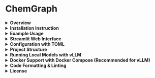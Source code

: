 # ChemGraph

<details>
  <summary><strong>Overview</strong></summary>

**ChemGraph** is an agentic framework that can automate molecular simulation workflows using large language models (LLMs). Built on top of `LangGraph` and `ASE`, ChemGraph allows users to perform complex computational chemistry tasks, from structure generation to thermochemistry calculations, with a natural language interface. 
ChemGraph supports diverse simulation backends, including ab initio quantum chemistry methods (e.g. coupled-cluster, DFT via NWChem, ORCA), semi-empirical methods (e.g., XTB via TBLite), and machine learning potentials (e.g, MACE, UMA) through a modular integration with `ASE`. 

</details>

<details>
  <summary><strong>Installation Instruction</strong></summary>

Ensure you have **Python 3.10 or higher** installed on your system. 
**Using pip (Recommended for most users)**

1. Clone the repository:
   ```bash
   git clone https://github.com/Autonomous-Scientific-Agents/ChemGraph
   cd ChemGraph
    ```
2. Create and activate a virtual environment:
   ```bash
   # Using venv (built into Python)
   python -m venv chemgraph-env
   source chemgraph-env/bin/activate  # On Unix/macOS
   # OR
   .\chemgraph-env\Scripts\activate  # On Windows
   ```

3. Install ChemGraph:
   ```bash
   pip install -e .
   ```

**Using Conda (Alternative)**

> ⚠️ **Note on Compatibility**  
> ChemGraph supports both MACE and UMA (Meta's machine learning potential). However, due to the current dependency conflicts, particularly with `e3nn`—**you cannot install both in the same environment**.  
> To use both libraries, create **separate Conda environments**, one for each.

1. Clone the repository:
   ```bash
   git clone https://github.com/Autonomous-Scientific-Agents/ChemGraph
   cd ChemGraph
    ```
2. Create and activate a new Conda environment:
   ```bash
    conda create -n chemgraph python=3.10 -y
    conda activate chemgraph
    ```
3. Install required Conda dependencies: 
    ```bash
    conda install -c conda-forge nwchem
    ```
4. Install `ChemGraph` and its dependencies:
   
**Optional: Install with UMA support**

> **Note on e3nn Conflict for UMA Installation:** The `uma` extras (requiring `e3nn>=0.5`) conflict with the base `mace-torch` dependency (which pins `e3nn==0.4.4`). 
> If you need to install UMA support in an environment where `mace-torch` might cause this conflict, you can try the following workaround:
> 1. **Temporarily modify `pyproject.toml`**: Open the `pyproject.toml` file in the root of the ChemGraph project.
> 2. Find the line containing `"mace-torch>=0.3.13",` in the `dependencies` list.
> 3. Comment out this line by adding a `#` at the beginning (e.g., `#    "mace-torch>=0.3.13",`).
> 4. **Install UMA extras**: Run `pip install -e ".[uma]"`.
> 5. **(Optional) Restore `pyproject.toml`**: After installation, you can uncomment the `mace-torch` line if you still need it for other purposes in the same environment. Be aware that `mace-torch` might not function correctly due to the `e3nn` version mismatch (`e3nn>=0.5` will be present for UMA).
>
> **The most robust solution for using both MACE and UMA with their correct dependencies is to create separate Conda environments, as highlighted in the "Note on Compatibility" above.**

> **Important for UMA Model Access:** The `facebook/UMA` model is a gated model on Hugging Face. To use it, you must:
> 1. Visit the [facebook/UMA model page](https://huggingface.co/facebook/UMA) on Hugging Face.
> 2. Log in with your Hugging Face account.
> 3. Accept the model's terms and conditions if prompted.
> Your environment (local or CI) must also be authenticated with Hugging Face, typically by logging in via `huggingface-cli login` or ensuring `HF_TOKEN` is set and recognized.

```bash
pip install -e ".[uma]"
```
</details>

<details>
  <summary><strong>Example Usage</strong></summary>

1. Before exploring example usage in the `notebooks/` directory, ensure you have specified the necessary API tokens in your environment. For example, you can set the OpenAI API token and Anthropic API token using the following commands:

   ```bash
   # Set OpenAI API token
   export OPENAI_API_KEY="your_openai_api_key_here"

   # Set Anthropic API token
   export ANTHROPIC_API_KEY="your_anthropic_api_key_here"
   
   # Set Google API token
   export GEMINI_API_KEY="your_google_api_key_here"
   ```

2. **Explore Example Notebooks**: Navigate to the `notebooks/` directory to explore various example notebooks demonstrating different capabilities of ChemGraph.

   - **[Single-Agent System with MACE](notebooks/Demo_single_agent.ipynb)**: This notebook demonstrates how a single agent can utilize multiple tools with MACE/xTB support.

   - **[Single-Agent System with UMA](notebooks/Demo_single_agent_UMA.ipynb)**: This notebook demonstrates how a single agent can utilize multiple tools with UMA support.

   - **[Multi-Agent System](notebooks/Demo_multi_agent.ipynb)**: This notebook demonstrates a multi-agent setup where different agents (Planner, Executor and Aggregator) handle various tasks exemplifying the collaborative potential of ChemGraph.

   - **[Single-Agent System with gRASPA](notebooks/Demo_graspa_agent.ipynb)**: This notebook provides a sample guide on executing a gRASPA simulation using a single agent. For gRASPA-related installation instructions, visit the [gRASPA GitHub repository](https://github.com/snurr-group/gRASPA). The notebook's functionality has been validated on a single compute node at ALCF Polaris.

</details>

<details>
  <summary><strong>Streamlit Web Interface</strong></summary>

ChemGraph includes a **Streamlit web interface** that provides an intuitive, chat-based UI for interacting with computational chemistry agents. The interface supports 3D molecular visualization, conversation history, and easy access to various ChemGraph workflows.

### Features

- **🧪 Interactive Chat Interface**: Natural language queries for computational chemistry tasks
- **🧬 3D Molecular Visualization**: Interactive molecular structure display using `stmol` and `py3Dmol`
- **📊 Report Integration**: Embedded HTML reports from computational calculations
- **💾 Data Export**: Download molecular structures as XYZ or JSON files
- **🔧 Multiple Workflows**: Support for single-agent, multi-agent, Python REPL, and gRASPA workflows
- **🎨 Modern UI**: Clean, responsive interface with conversation bubbles and molecular properties display

### Installation Requirements

The Streamlit UI dependencies are included by default when you install ChemGraph:

```bash
# Install ChemGraph (includes UI dependencies)
pip install -e .
```

**Alternative Installation Options:**
```bash
# Install only UI dependencies separately (if needed)
pip install -e ".[ui]"

# Install with UMA support (separate environment recommended)
pip install -e ".[uma]"
```

### Running the Streamlit Interface

1. **Set up your API keys** (same as for notebooks):
   ```bash
   export OPENAI_API_KEY="your_openai_api_key_here"
   export ANTHROPIC_API_KEY="your_anthropic_api_key_here"
   ```

2. **Launch the Streamlit app**:
   ```bash
   streamlit run ui/app.py
   ```

3. **Access the interface**: Open your browser to `http://localhost:8501`

### Using the Interface

#### Configuration
- **Model Selection**: Choose from GPT-4o, GPT-4o-mini, or Claude models
- **Workflow Type**: Select single-agent, multi-agent, Python REPL, or gRASPA workflows
- **Thread Management**: Use thread IDs to maintain separate conversation contexts

#### Interaction
1. **Initialize Agent**: Click "Initialize Agent" in the sidebar to set up your ChemGraph instance
2. **Ask Questions**: Use the text area to enter computational chemistry queries
3. **View Results**: See responses in chat bubbles with automatic structure detection
4. **3D Visualization**: When molecular structures are detected, they're automatically displayed in 3D
5. **Download Data**: Export structures and calculation results directly from the interface

#### Example Queries
- "What is the SMILES string for caffeine?"
- "Optimize the geometry of water molecule using DFT"
- "Calculate the single point energy of methane and show the structure"
- "Generate the structure of aspirin and calculate its vibrational frequencies"

#### Molecular Visualization
The interface automatically detects molecular structure data in agent responses and provides:
- **Interactive 3D Models**: Multiple visualization styles (ball & stick, sphere, stick, wireframe)
- **Structure Information**: Chemical formula, composition, mass, center of mass
- **Export Options**: Download as XYZ files or JSON data
- **Fallback Display**: Table view when 3D visualization is unavailable

#### Conversation Management
- **History Display**: All queries and responses are preserved in conversation bubbles
- **Structure Detection**: Molecular structures are automatically extracted and visualized
- **Report Integration**: HTML reports from calculations are embedded directly in the interface
- **Debug Information**: Expandable sections show detailed message processing information

### Troubleshooting

**3D Visualization Issues:**
- Ensure `stmol` is installed: `pip install stmol`
- If 3D display fails, the interface falls back to table/text display
- Check browser compatibility for WebGL support

**Agent Initialization:**
- Verify API keys are set correctly
- Check that ChemGraph package is installed: `pip install -e .`
- Ensure all dependencies are available in your environment

**Performance:**
- For large molecular systems, visualization may take longer to load
- Use the refresh button if the interface becomes unresponsive
- Clear conversation history to improve performance with many queries

</details>

<details>
  <summary><strong>Configuration with TOML</strong></summary>

ChemGraph supports comprehensive configuration through TOML files, allowing you to customize model settings, API configurations, chemistry parameters, and more.

### Configuration File Structure

Create a `config.toml` file in your project directory to configure ChemGraph behavior:

```toml
# ChemGraph Configuration File
# This file contains all configuration settings for ChemGraph CLI and agents

[general]
# Default model to use for queries
model = "gpt-4o-mini"
# Workflow type: single_agent, multi_agent, python_repl, graspa
workflow = "single_agent"
# Output format: state, last_message
output = "state"
# Enable structured output
structured = false
# Generate detailed reports
report = true
# Thread ID for conversation context
thread = 1
# Recursion limit for agent workflows
recursion_limit = 20
# Enable verbose output
verbose = false

[llm]
# Temperature for LLM responses (0.0 to 1.0)
temperature = 0.1
# Maximum tokens for responses
max_tokens = 4000
# Top-p sampling parameter
top_p = 0.95
# Frequency penalty (-2.0 to 2.0)
frequency_penalty = 0.0
# Presence penalty (-2.0 to 2.0)
presence_penalty = 0.0

[api]
# Custom base URLs for different providers
[api.openai]
base_url = "https://api.openai.com/v1"
timeout = 30

[api.anthropic]
base_url = "https://api.anthropic.com"
timeout = 30

[api.google]
base_url = "https://generativelanguage.googleapis.com/v1beta"
timeout = 30

[api.local]
# For local models like Ollama
base_url = "http://localhost:11434"
timeout = 60

[chemistry]
# Default calculation settings
[chemistry.optimization]
# Optimization method: BFGS, L-BFGS-B, CG, etc.
method = "BFGS"
# Force tolerance for convergence
fmax = 0.05
# Maximum optimization steps
steps = 200

[chemistry.frequencies]
# Displacement for finite difference
displacement = 0.01
# Number of processes for parallel calculation
nprocs = 1

[chemistry.calculators]
# Default calculator for different tasks
default = "mace_mp"
# Available calculators: mace_mp, emt, nwchem, orca, psi4, tblite
fallback = "emt"

[output]
# Output file settings
[output.files]
# Default output directory
directory = "./chemgraph_output"
# File naming pattern
pattern = "{timestamp}_{query_hash}"
# Supported formats: xyz, json, html, png
formats = ["xyz", "json", "html"]

[output.visualization]
# 3D visualization settings
enable_3d = true
# Molecular viewer: py3dmol, ase_gui
viewer = "py3dmol"
# Image resolution for saved figures
dpi = 300

[logging]
# Logging level: DEBUG, INFO, WARNING, ERROR, CRITICAL
level = "INFO"
# Log file location
file = "./chemgraph.log"
# Enable console logging
console = true

[features]
# Enable experimental features
enable_experimental = false
# Enable caching of results
enable_cache = true
# Cache directory
cache_dir = "./cache"
# Cache expiration time in hours
cache_expiry = 24

[security]
# Enable API key validation
validate_keys = true
# Enable request rate limiting
rate_limit = true
# Max requests per minute
max_requests_per_minute = 60

# Environment-specific configurations
[environments]
[environments.development]
model = "gpt-4o-mini"
temperature = 0.2
verbose = true
enable_cache = false

[environments.production]
model = "gpt-4o"
temperature = 0.1
verbose = false
enable_cache = true
rate_limit = true

[environments.testing]
model = "gpt-4o-mini"
temperature = 0.0
verbose = true
enable_cache = false
max_tokens = 1000
```

### Using Configuration Files

#### With the Command Line Interface

```bash
# Use configuration file
chemgraph --config config.toml -q "What is the SMILES string for water?"

# Override specific settings
chemgraph --config config.toml -q "Optimize methane" -m gpt-4o --verbose
```

#### Environment-Specific Configuration

Set the `CHEMGRAPH_ENV` environment variable to use environment-specific settings:

```bash
# Use development environment settings
export CHEMGRAPH_ENV=development
chemgraph --config config.toml -q "Your query"

# Use production environment settings
export CHEMGRAPH_ENV=production
chemgraph --config config.toml -q "Your query"
```

### Configuration Sections

| Section          | Description                                             |
| ---------------- | ------------------------------------------------------- |
| `[general]`      | Basic settings like model, workflow, and output format  |
| `[llm]`          | LLM-specific parameters (temperature, max_tokens, etc.) |
| `[api]`          | API endpoints and timeouts for different providers      |
| `[chemistry]`    | Chemistry-specific calculation settings                 |
| `[output]`       | Output file formats and visualization settings          |
| `[logging]`      | Logging configuration and verbosity levels              |
| `[features]`     | Feature flags and experimental settings                 |
| `[security]`     | Security settings and rate limiting                     |
| `[environments]` | Environment-specific configuration overrides            |

### Command Line Interface

ChemGraph includes a comprehensive command-line interface with rich formatting:

```bash
# Basic usage
chemgraph -q "What is the SMILES string for water?"

# With configuration
chemgraph --config config.toml -q "Calculate CO2 frequencies"

# Check API key status
chemgraph --check-keys

# List available models
chemgraph --list-models

# Interactive mode
chemgraph --interactive

# Get help
chemgraph --help
```

The CLI provides:
- **Beautiful terminal output** with colors and formatting
- **API key validation** before agent initialization
- **Timeout protection** to prevent hanging
- **Interactive mode** for continuous conversations
- **Configuration file support** with TOML format
- **Environment-specific settings** for development/production
- **Comprehensive help** and examples

</details>

<details>
  <summary><strong>Project Structure</strong></summary>

```
chemgraph/
│
├── src/                       # Source code
│   ├── chemgraph/             # Top-level package
│   │   ├── agent/             # Agent-based task management
│   │   ├── graphs/            # Workflow graph utilities
│   │   ├── models/            # Different Pydantic models
│   │   ├── prompt/            # Agent prompt
│   │   ├── state/             # Agent state
│   │   ├── tools/             # Tools for molecular simulations
│   │   ├── utils/             # Other utility functions
│
├── pyproject.toml             # Project configuration
└── README.md                  # Project documentation
```

</details>

<details>
  <summary><strong>Running Local Models with vLLM</strong></summary>
This section describes how to set up and run local language models using the vLLM inference server.

### Inference Backend Setup (Remote/Local)

#### Virtual Python Environment
All instructions below must be executed within a Python virtual environment. Ensure the virtual environment uses the same Python version as your project (e.g., Python 3.11).

**Example 1: Using conda**
```bash
conda create -n vllm-env python=3.11 -y
conda activate vllm-env
```

**Example 2: Using python venv**
```bash
python3.11 -m venv vllm-env
source vllm-env/bin/activate  # On Windows use `vllm-env\\Scripts\\activate`
```

#### Install Inference Server (vLLM)
vLLM is recommended for serving many transformer models efficiently.

**Basic vLLM installation from source:**
Make sure your virtual environment is activated.
```bash
# Ensure git is installed
git clone https://github.com/vllm-project/vllm.git
cd vllm
pip install -e .
```
For specific hardware acceleration (e.g., CUDA, ROCm), refer to the [official vLLM installation documentation](https://docs.vllm.ai/en/latest/getting_started/installation.html).

#### Running the vLLM Server (Standalone)

A script is provided at `scripts/run_vllm_server.sh` to help start a vLLM server with features like logging, retry attempts, and timeout. This is useful for running vLLM outside of Docker Compose, for example, directly on a machine with GPU access.

**Before running the script:**
1.  Ensure your vLLM Python virtual environment is activated.
    ```bash
    # Example: if you used conda
    # conda activate vllm-env 
    # Example: if you used python venv
    # source path/to/your/vllm-env/bin/activate
    ```
2.  Make the script executable:
    ```bash
    chmod +x scripts/run_vllm_server.sh
    ```

**To run the script:**

```bash
./scripts/run_vllm_server.sh [MODEL_IDENTIFIER] [PORT] [MAX_MODEL_LENGTH]
```

-   `[MODEL_IDENTIFIER]` (optional): The Hugging Face model identifier. Defaults to `facebook/opt-125m`.
-   `[PORT]` (optional): The port for the vLLM server. Defaults to `8001`.
-   `[MAX_MODEL_LENGTH]` (optional): The maximum model length. Defaults to `4096`.

**Example:**
```bash
./scripts/run_vllm_server.sh meta-llama/Meta-Llama-3-8B-Instruct 8001 8192
```

**Important Note on Gated Models (e.g., Llama 3):**
Many models, such as those from the Llama family by Meta, are gated and require you to accept their terms of use on Hugging Face and use an access token for download. 

To use such models with vLLM (either via the script or Docker Compose):
1.  **Hugging Face Account and Token**: Ensure you have a Hugging Face account and have generated an access token with `read` permissions. You can find this in your Hugging Face account settings under "Access Tokens".
2.  **Accept Model License**: Navigate to the Hugging Face page of the specific model you want to use (e.g., `meta-llama/Meta-Llama-3-8B-Instruct`) and accept its license/terms if prompted.
3.  **Environment Variables**: Before running the vLLM server (either via the script or `docker-compose up`), you need to set the following environment variables in your terminal session or within your environment configuration (e.g., `.bashrc`, `.zshrc`, or by passing them to Docker Compose if applicable):
    ```bash
    export HF_TOKEN="your_hugging_face_token_here"
    # Optional: Specify a directory for Hugging Face to download models and cache.
    # export HF_HOME="/path/to/your/huggingface_cache_directory"
    ```
    vLLM will use these environment variables to authenticate with Hugging Face and download the model weights.

The script will:
- Attempt to start the vLLM OpenAI-compatible API server.
- Log output to a file in the `logs/` directory (created if it doesn't exist at the project root).
- The server runs in the background via `nohup`.

This standalone script is an alternative to running vLLM via Docker Compose and is primarily for users who manage their vLLM instances directly.
</details>

<details>
  <summary><strong>Docker Support with Docker Compose (Recommended for vLLM)</strong></summary>

This project uses Docker Compose to manage multi-container applications, providing a consistent development and deployment environment. This setup allows you to run the `chemgraph` (with JupyterLab) and a local vLLM model server as separate, inter-communicating services.

**Prerequisites**

- [Docker](https://docs.docker.com/get-docker/) installed on your system.
- [Docker Compose](https://docs.docker.com/compose/install/) installed on your system.
- [vllm](https://github.com/vllm-project/vllm) cloned into the project root. `git clone https://github.com/vllm-project/vllm.git`

**Overview**

The `docker-compose.yml` file defines two main services:
1.  **`jupyter_lab`**: 
    *   Builds from the main `Dockerfile`.
    *   Runs JupyterLab, allowing you to interact with the notebooks and agent code.
    *   Is configured to communicate with the `vllm_server`.
2.  **`vllm_server`**:
    *   Builds from `Dockerfile.arm` by default (located in the project root), which is suitable for running vLLM on macOS (Apple Silicon / ARM-based CPUs). This Dockerfile is a modified version intended for CPU execution.
    *   For other operating systems or hardware (e.g., Linux with NVIDIA GPUs), you will need to use a different Dockerfile. The vLLM project provides a collection of Dockerfiles for various architectures (CPU, CUDA, ROCm, etc.) available at [https://github.com/vllm-project/vllm/tree/main/docker](https://github.com/vllm-project/vllm/tree/main/docker). You would need to adjust the `docker-compose.yml` to point to the appropriate Dockerfile and context (e.g., by cloning the vLLM repository locally and referencing a Dockerfile within it).
    *   Starts an OpenAI-compatible API server using vLLM, serving a pre-configured model (e.g., `meta-llama/Llama-3-8B-Instruct` as per the current `docker-compose.yml`).
    *   Listens on port 8000 within the Docker network (and is exposed to host port 8001 by default).

**Building and Running with Docker Compose**

Navigate to the root directory of the project (where `docker-compose.yml` is located) and run:

```bash
docker-compose up --build
```

**Note on Hugging Face Token (`HF_TOKEN`):**
Many models, including the default `meta-llama/Llama-3-8B-Instruct`, are gated and require Hugging Face authentication. To provide your Hugging Face token to the `vllm_server` service:

1.  **Create a `.env` file** in the root directory of the project (the same directory as `docker-compose.yml`).
2.  Add your Hugging Face token to this file:
    ```
    HF_TOKEN="your_actual_hugging_face_token_here"
    ```
    
Docker Compose will automatically load this variable when you run `docker-compose up`. The `vllm_server` in `docker-compose.yml` is configured to use this environment variable.

Breakdown of the command:
- `docker-compose up`: Starts or restarts all services defined in `docker-compose.yml`.
- `--build`: Forces Docker Compose to build the images before starting the containers. This is useful if you've made changes to `Dockerfile`, `Dockerfile.arm` (or other vLLM Dockerfiles), or project dependencies.

After running this command:
- The vLLM server will start, and its logs will be streamed to your terminal.
- JupyterLab will start, and its logs will also be streamed. JupyterLab will be accessible in your web browser at `http://localhost:8888`. No token is required by default.

To stop the services, press `Ctrl+C` in the terminal where `docker-compose up` is running. To stop and remove the containers, you can use `docker-compose down`.

### Configuring Notebooks to Use the Local vLLM Server

When you initialize `ChemGraph` in your Jupyter notebooks (running within the `jupyter_lab` service), you can now point to the local vLLM server:

1.  **Model Name**: Use the Hugging Face identifier of the model being served by vLLM (e.g., `meta-llama/Llama-3-8B-Instruct` as per default in `docker-compose.yml`).
2.  **Base URL & API Key**: These are automatically passed as environment variables (`VLLM_BASE_URL` and `OPENAI_API_KEY`) to the `jupyter_lab` service by `docker-compose.yml`. The agent code in `llm_agent.py` has been updated to automatically use these environment variables if a model name is provided that isn't in the pre-defined supported lists (OpenAI, Ollama, ALCF, Anthropic).

**Example in a notebook:**

```python
from chemgraph.agent.llm_agent import ChemGraph

# The model name should match what vLLM is serving.
# The base_url and api_key will be picked up from environment variables
# set in docker-compose.yml if this model_name is not a standard one.
agent = ChemGraph(
    model_name="meta-llama/Llama-3-8B-Instruct", # Or whatever model is configured in docker-compose.yml
    workflow_type="single_agent", 
    # No need to explicitly pass base_url or api_key here if using the docker-compose setup
)

# Now you can run the agent
# response = agent.run("What is the SMILES string for water?")
# print(response)
```

The `jupyter_lab` service will connect to `http://vllm_server:8000/v1` (as defined by `VLLM_BASE_URL` in `docker-compose.yml`) to make requests to the language model.

### GPU Support for vLLM (Advanced)

The provided `Dockerfile.arm` and the default `docker-compose.yml` setup are configured for CPU-based vLLM (suitable for macOS). To enable GPU support (typically on Linux with NVIDIA GPUs):

1.  **Choose the Correct vLLM Dockerfile**:
    *   Do **not** use `Dockerfile.arm`.
    *   You will need to use a Dockerfile from the official vLLM repository designed for CUDA. Clone the vLLM repository (e.g., into a `./vllm` subdirectory in your project) or use it as a submodule.
    *   A common choice is `vllm/docker/Dockerfile` (for CUDA) or a specific version like `vllm/docker/Dockerfile.cuda-12.1`. Refer to [vLLM Dockerfiles](https://github.com/vllm-project/vllm/tree/main/docker) for options.
2.  **Modify `docker-compose.yml`**:
    *   Change the `build.context` for the `vllm_server` service to point to your local clone of the vLLM repository (e.g., `./vllm`).
    *   Change the `build.dockerfile` to the path of the CUDA-enabled Dockerfile within that context (e.g., `docker/Dockerfile`).
    *   Uncomment and configure the `deploy.resources.reservations.devices` section for the `vllm_server` service to grant it GPU access.

    ```yaml
    # ... in docker-compose.yml, for vllm_server:
    # build:
    #   context: ./vllm  # Path to your local vLLM repo clone
    #   dockerfile: docker/Dockerfile # Path to the CUDA Dockerfile within the vLLM repo
    # ...
    # environment:
      # Remove or comment out:
      # - VLLM_CPU_ONLY=1 
      # ...
    deploy:
      resources:
        reservations:
          devices:
            - driver: nvidia
              count: 1 # or 'all'
              capabilities: [gpu]
    ```
3.  **NVIDIA Container Toolkit**: Ensure you have the [NVIDIA Container Toolkit](https://docs.nvidia.com/datacenter/cloud-native/container-toolkit/latest/install-guide.html) installed on your host system for Docker to recognize and use NVIDIA GPUs.
4.  **Build Arguments**: Some official vLLM Dockerfiles accept build arguments (e.g., `CUDA_VERSION`, `PYTHON_VERSION`). You might need to pass these via the `build.args` section in `docker-compose.yml`.

    ```yaml
    # ... in docker-compose.yml, for vllm_server build:
    # args:
    #   - CUDA_VERSION=12.1.0 
    #   - PYTHON_VERSION=3.10 
    ```
    Consult the specific vLLM Dockerfile you choose for available build arguments.

### Running Only JupyterLab (for External LLM Services)

If you prefer to use external LLM services like OpenAI, Claude, or other hosted providers instead of running a local vLLM server, you can run only the JupyterLab service:

```bash
docker-compose up jupyter_lab
```

This will start only the JupyterLab container without the vLLM server. In this setup:

1. **JupyterLab Access**: JupyterLab will be available at `http://localhost:8888`
2. **LLM Configuration**: In your notebooks, configure the agent to use external services by providing appropriate model names and API keys:

**Example for OpenAI:**
```python
import os
from chemgraph.agent.llm_agent import ChemGraph

# Set your OpenAI API key as an environment variable or pass it directly
os.environ["OPENAI_API_KEY"] = "your-openai-api-key-here"

agent = ChemGraph(
    model_name="gpt-4",  # or "gpt-3.5-turbo", "gpt-4o", etc.
    workflow_type="single_agent"
)
```

**Example for Anthropic Claude:**
```python
import os
from chemgraph.agent.llm_agent import ChemGraph

# Set your Anthropic API key
os.environ["ANTHROPIC_API_KEY"] = "your-anthropic-api-key-here"

agent = ChemGraph(
    model_name="claude-3-sonnet-20240229",  # or other Claude models
    workflow_type="single_agent_ase"
)
```

**Available Environment Variables for External Services:**
- `OPENAI_API_KEY`: For OpenAI models
- `ANTHROPIC_API_KEY`: For Anthropic Claude models
- `GEMINI_API_KEY`: For Gemini models

### Working with Example Notebooks

Once JupyterLab is running (via `docker-compose up` or `docker-compose up jupyter_lab`), you can navigate to the `notebooks/` directory within the JupyterLab interface to open and run the example notebooks. Modify them as shown above to use either the locally served vLLM model or external LLM services.

### Notes on TBLite Python API

The `tblite` package is installed via pip within the `jupyter_lab` service. For the full Python API functionality of TBLite (especially for XTB), you might need to follow separate installation instructions as mentioned in the [TBLite documentation](https://tblite.readthedocs.io/en/latest/installation.html). If you require this, you may need to modify the main `Dockerfile` to include these additional installation steps or perform them inside a running container and commit the changes to a new image for the `jupyter_lab` service.

</details>

<details>
  <summary><strong>Code Formatting & Linting</strong></summary>

This project uses [Ruff](https://github.com/astral-sh/ruff) for **both formatting and linting**. To ensure all code follows our style guidelines, install the pre-commit hook:

```sh
pip install pre-commit
pre-commit install
```
</details>

<details>
  <summary><strong>License</strong></summary>
This project is licensed under the Apache 2.0 License.
</details>